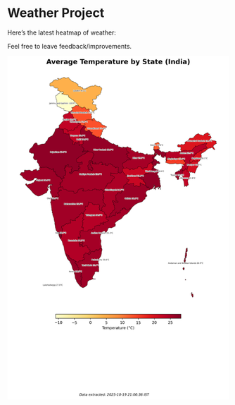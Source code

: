 # Weather Project

Here’s the latest heatmap of weather:

Feel free to leave feedback/improvements.

![India Heatmap](docs/assets/india_heatmap.png?v=F5041E)
